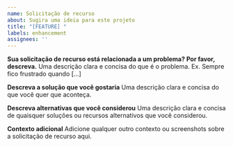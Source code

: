 ```yaml
---
name: Solicitação de recurso
about: Sugira uma ideia para este projeto
title: "[FEATURE] "
labels: enhancement
assignees: ''
---
```


**Sua solicitação de recurso está relacionada a um problema? Por favor, descreva.**
Uma descrição clara e concisa do que é o problema. Ex. Sempre fico frustrado quando [...]

**Descreva a solução que você gostaria**
Uma descrição clara e concisa do que você quer que aconteça.

**Descreva alternativas que você considerou**
Uma descrição clara e concisa de quaisquer soluções ou recursos alternativos que você considerou.

**Contexto adicional**
Adicione qualquer outro contexto ou screenshots sobre a solicitação de recurso aqui.
